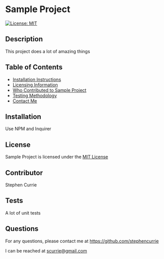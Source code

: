# Sample Project
[![License: MIT](https://img.shields.io/badge/License-MIT-yellow.svg)](https://opensource.org/licenses/MIT)
## Description

This project does a lot of amazing things

## Table of Contents 

- [Installation Instructions](#installation)
- [Licensing Information](#license)
- [Who Contributed to Sample Project](#contributor)
- [Testing Methodology](#tests)
- [Contact Me](#questions)

## Installation

Use NPM and Inquirer

## License

Sample Project is licensed under the [MIT License](./License/MIT/MIT.txt)


## Contributor

Stephen Currie

## Tests
A lot of unit tests

## Questions

For any questions, please contact me at https://github.com/stephencurrie

I can be reached at scurrie@gmail.com